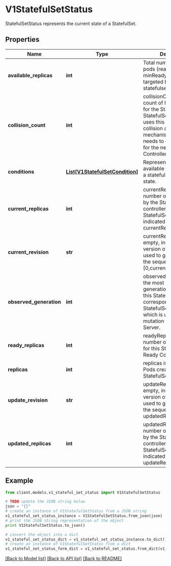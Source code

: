 # V1StatefulSetStatus

StatefulSetStatus represents the current state of a StatefulSet.

## Properties
Name | Type | Description | Notes
------------ | ------------- | ------------- | -------------
**available_replicas** | **int** | Total number of available pods (ready for at least minReadySeconds) targeted by this statefulset. | [optional] 
**collision_count** | **int** | collisionCount is the count of hash collisions for the StatefulSet. The StatefulSet controller uses this field as a collision avoidance mechanism when it needs to create the name for the newest ControllerRevision. | [optional] 
**conditions** | [**List[V1StatefulSetCondition]**](V1StatefulSetCondition.md) | Represents the latest available observations of a statefulset&#39;s current state. | [optional] 
**current_replicas** | **int** | currentReplicas is the number of Pods created by the StatefulSet controller from the StatefulSet version indicated by currentRevision. | [optional] 
**current_revision** | **str** | currentRevision, if not empty, indicates the version of the StatefulSet used to generate Pods in the sequence [0,currentReplicas). | [optional] 
**observed_generation** | **int** | observedGeneration is the most recent generation observed for this StatefulSet. It corresponds to the StatefulSet&#39;s generation, which is updated on mutation by the API Server. | [optional] 
**ready_replicas** | **int** | readyReplicas is the number of pods created for this StatefulSet with a Ready Condition. | [optional] 
**replicas** | **int** | replicas is the number of Pods created by the StatefulSet controller. | 
**update_revision** | **str** | updateRevision, if not empty, indicates the version of the StatefulSet used to generate Pods in the sequence [replicas-updatedReplicas,replicas) | [optional] 
**updated_replicas** | **int** | updatedReplicas is the number of Pods created by the StatefulSet controller from the StatefulSet version indicated by updateRevision. | [optional] 

## Example

```python
from client.models.v1_stateful_set_status import V1StatefulSetStatus

# TODO update the JSON string below
json = "{}"
# create an instance of V1StatefulSetStatus from a JSON string
v1_stateful_set_status_instance = V1StatefulSetStatus.from_json(json)
# print the JSON string representation of the object
print V1StatefulSetStatus.to_json()

# convert the object into a dict
v1_stateful_set_status_dict = v1_stateful_set_status_instance.to_dict()
# create an instance of V1StatefulSetStatus from a dict
v1_stateful_set_status_form_dict = v1_stateful_set_status.from_dict(v1_stateful_set_status_dict)
```
[[Back to Model list]](../README.md#documentation-for-models) [[Back to API list]](../README.md#documentation-for-api-endpoints) [[Back to README]](../README.md)


